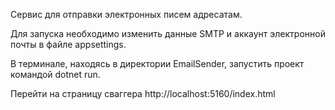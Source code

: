 Сервис для отправки электронных писем адресатам.

Для запуска необходимо изменить данные SMTP и аккаунт электронной почты в файле appsettings.

В терминале, находясь в директории EmailSender, запустить проект командой dotnet run.

Перейти на страницу сваггера http://localhost:5160/index.html

